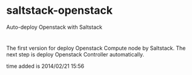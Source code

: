 saltstack-openstack
===================

Auto-deploy Openstack with Saltstack

#
The first version for deploy Openstack Compute node by Saltstack.
The next step is deploy Openstack Controller automatically.

time added is 2014/02/21 15:56
